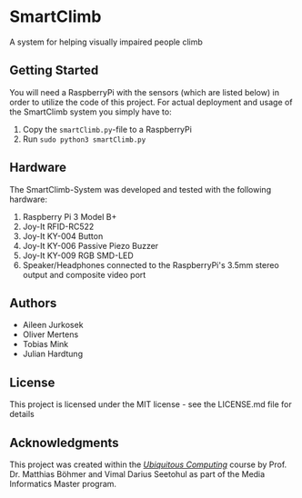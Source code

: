 # SmartClimb
A system for helping visually impaired people climb


## Getting Started

You will need a RaspberryPi with the sensors (which are listed below) in order to utilize the code of this project.
For actual deployment and usage of the SmartClimb system you simply have to:

1. Copy the `smartClimb.py`-file to a RaspberryPi
2. Run `sudo python3 smartClimb.py`

## Hardware

The SmartClimb-System was developed and tested with the following hardware:

1. Raspberry Pi 3 Model B+
2. Joy-It RFID-RC522
3. Joy-It KY-004 Button
4. Joy-It KY-006 Passive Piezo Buzzer
5. Joy-It KY-009 RGB SMD-LED
6. Speaker/Headphones connected to the RaspberryPi's 3.5mm stereo output and composite video port


## Authors

- Aileen Jurkosek
- Oliver Mertens
- Tobias Mink
- Julian Hardtung

## License
This project is licensed under the MIT license - see the LICENSE.md file for details

## Acknowledgments

This project was created within the [_Ubiquitous Computing_](https://www.medieninformatik.th-koeln.de/study/master/moduls/ma_wpf_ubiquitous_computing/) course by Prof. Dr. Matthias Böhmer and Vimal Darius Seetohul as part of the Media Informatics Master program.
